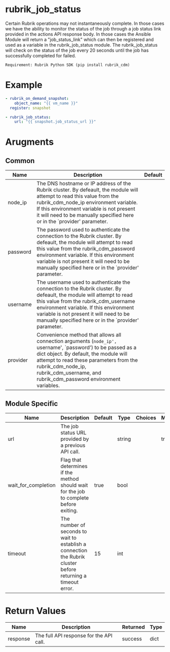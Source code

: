 # rubrik_job_status    

Certain Rubrik operations may not instantaneously complete. In those cases we have the ability to monitor the status of the job through a job status link provided in the actions API response body. In those cases the Ansible Module will return a "job_status_link" which can then be registered and used as a variable in the rubrik_job_status module. The rubrik_job_status will check on the status of the job every 20 seconds until the job has successfully completed for failed.

`Requirement: Rubrik Python SDK (pip install rubrik_cdm)`

# Example

```yaml
- rubrik_on_demand_snapshot:
    object_name: "{{ vm_name }}"
  register: snapshot

- rubrik_job_status:
    url: "{{ snapshot.job_status_url }}"
```

# Arugments

## Common

| Name     | Description                                                                                                                                                                                                                                                                                               | Default |
|----------|-----------------------------------------------------------------------------------------------------------------------------------------------------------------------------------------------------------------------------------------------------------------------------------------------------------|---------|
| node_ip  | The DNS hostname or IP address of the Rubrik cluster. By defeault, the module will attempt to read this value from the rubrik_cdm_node_ip environment variable. If this environment variable is not present it will need to be manually specified here or in the `provider' parameter.                    |         |
| password | The password used to authenticate the connection to the Rubrik cluster. By defeault, the module will attempt to read this value from the rubrik_cdm_password environment variable. If this environment variable is not present it will need to be manually specified here or in the `provider' parameter. |         |
| username | The username used to authenticate the connection to the Rubrik cluster. By defeault, the module will attempt to read this value from the rubrik_cdm_username environment variable. If this environment variable is not present it will need to be manually specified here or in the `provider' parameter. |         |
| provider | Convenience method that allows all connection arguments (`node_ip', `username', `password') to be passed as a dict object. By default, the module will attempt to read these parameters from the rubrik_cdm_node_ip, rubrik_cdm_username, and rubrik_cdm_password environment variables.                  |         |


## Module Specific

| Name                | Description                                                                                                  | Default | Type   | Choices | Mandatory | Aliases |
|---------------------|--------------------------------------------------------------------------------------------------------------|---------|--------|---------|-----------|---------|
| url                 | The job status URL provided by a previous API call.                                                          |         | string |         | true      |         |
| wait_for_completion | Flag that determines if the method should wait for the job to complete before exiting.                       | true    | bool   |         |           |         |
| timeout             | The number of seconds to wait to establish a connection the Rubrik cluster before returning a timeout error. | 15      | int    |         |           |         |

# Return Values

| Name     | Description                             | Returned | Type |
|----------|-----------------------------------------|----------|------|
| response | The full API response for the API call. | success  | dict |
